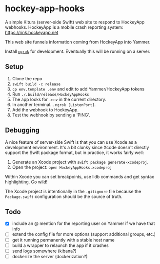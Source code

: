 hockey-app-hooks
================

A simple Kitura (server-side Swift) web site to respond to HockeyApp webhooks. HockeyApp is a mobile crash reporting system: https://rink.hockeyapp.net

This web site funnels information coming from HockeyApp into Yammer.

Install [`ngrok`](https://ngrok.com/) for development. Eventually this will be running on a server.

Setup
-----

1. Clone the repo
2. `swift build -c release`
3. `cp env.template .env` and edit to add Yammer/HockeyApp tokens
4. Run `./.build/release/HockeyAppHooks`
5. The app looks for `.env` in the current directory.
4. In another terminal... `ngrok [ListenPort]`.
5. Add the webhook to HockeyApp.
6. Test the webhook by sending a 'PING'.

Debugging
---------

A nice feature of server-side Swift is that you can use Xcode as a development environment. It's a bit clunky 
since Xcode doesn't directly support the Swift package format, but in practice, it works fairly well:

1. Generate an Xcode project with `swift package generate-xcodeproj`.
2. Open the project: `open HockeyAppHooks.xcodeproj`

Within Xcode you can set breakpoints, use lldb commands and get syntax highlighting. Go wild!

The Xcode project is intentionally in the `.gitignore` file because the `Package.swift` configuration should
be the source of truth.

Todo
----

- [x] include an @ mention for the reporting user on Yammer if we have that info
- [ ] extend the config file for more options (support additional groups, etc.)
- [ ] get it running permanently with a stable host name
- [ ] build a wrapper to relaunch the app if it crashes
- [ ] send logs somewhere (kibana?)
- [ ] dockerize the server (dockerization?)
